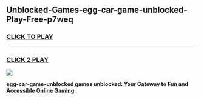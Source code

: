 
## Unblocked-Games-egg-car-game-unblocked-Play-Free-p7weq
<h3>
<a href="https://premium76.site?title=egg-car-game-unblocked&ref=15A">CLICK TO PLAY</a></h3>
<hr>

<h3>
<a href="https://premium76.site?title=egg-car-game-unblocked&ref=15A">CLICK 2 PLAY</a>
  
</h3>

<a href="https://premium76.site?title=egg-car-game-unblocked&ref=15A"><img src="https://clearcache.store/games.png"></a>


**egg-car-game-unblocked games unblocked: Your Gateway to Fun and Accessible Online Gaming**
